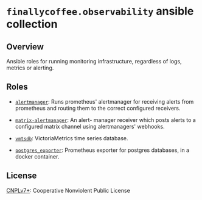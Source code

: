 # `finallycoffee.observability` ansible collection

## Overview

Ansible roles for running monitoring infrastructure, regardless of logs,
metrics or alerting.

## Roles

- [`alertmanager`](roles/alertmanager/README.md): Runs prometheus'
  alertmanager for receiving alerts from prometheus and routing them
  to the correct configured receivers.

- [`matrix-alertmanager`](roles/matrix-alertmanager/README.md): An alert-
  manager receiver which posts alerts to a configured matrix channel
  using alertmanagers' webhooks.

- [`vmtsdb`](roles/vmtsdb/README.md): VictoriaMetrics time series database.

- [`postgres_exporter`](roles/postgres_exporter/README.md): Prometheus
  exporter for postgres databases, in a docker container.

## License

[CNPLv7+](LICENSE.md): Cooperative Nonviolent Public License
